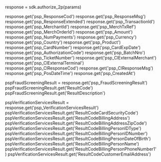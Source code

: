 response = sdk.authorize_2p(params)

response.get('psp_ResponseCod')
response.get('psp_ResponseMsg')
response.get('psp_ResponseExtended')
response.get('psp_TransactionId')
response.get('psp_MerchantId')
response.get('psp_MerchTxRef')
response.get('psp_MerchOrderId')
response.get('psp_Amount')
response.get('psp_NumPayments')
response.get('psp_Currency')
response.get('psp_Country')
response.get('psp_Product')
response.get('psp_CardNumber')
response.get('psp_CardExpDate')
response.get('psp_AuthorizationCode')
response.get('psp_BatchNro')
response.get('psp_TicketNumber')
response.get('psp_ClExternalMerchant')
response.get('psp_ClExternalTerminal')
response.get('psp_ClResponseCod')
response.get('psp_ClResponseMsg')
response.get('psp_PosDateTime')
response.get('psp_CreatedAt')

pspFraudScreeningResult = response.get('psp_FraudScreeningResult')
pspFraudScreeningResult.get('ResultCode')
pspFraudScreeningResult.get('ResultDescription')

pspVerificationServicesResult = response.get('psp_VerificationServicesResult')
pspVerificationServicesResult.get('ResultCodeCardSecurityCode')
pspVerificationServicesResult.get('ResultCodeBillingAddress')
pspVerificationServicesResult.get('ResultCodeBillingAddressZipCode')
pspVerificationServicesResult.get('ResultCodeBillingPersonIDType')
pspVerificationServicesResult.get('ResultCodeBillingPersonIDNumber')
pspVerificationServicesResult.get('ResultCodeBillingPersonDateOfBirth')
pspVerificationServicesResult.get('ResultCodeBillingPersonName')
pspVerificationServicesResult.get('ResultCodeBillingPersonPhoneNumber1')
pspVerificationServicesResult.get('ResultCodeCustomerEmailAddress')
